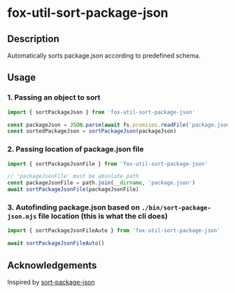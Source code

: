 # fox-util-sort-package-json

## Description

Automatically sorts package.json according to predefined schema.

## Usage

### 1. Passing an object to sort

```js
import { sortPackageJson } from 'fox-util-sort-package-json'

const packageJson = JSON.parse(await fs.promises.readFile('package.json'))
const sortedPackageJson = sortPackageJson(packageJson)
```

### 2. Passing location of package.json file

```js
import { sortPackageJsonFile } from 'fox-util-sort-package-json'

// 'packageJsonFile' must be absolute path
const packageJsonFile = path.join(__dirname, 'package.json')
await sortPackageJsonFile(packageJsonFile)
```

### 3. Autofinding package.json based on `./bin/sort-package-json.mjs` file location (this is what the cli does)

```js
import { sortPackageJsonFileAuto } from 'fox-util-sort-package-json'

await sortPackageJsonFileAuto()
```

## Acknowledgements

Inspired by [sort-package-json](https://github.com/keithamus/sort-package-json)

